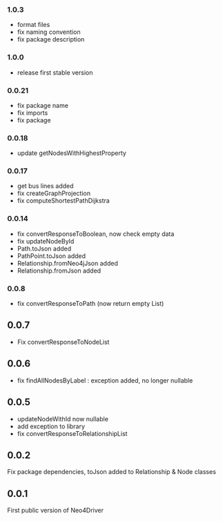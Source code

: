 ### 1.0.3

- format files
- fix naming convention
- fix package description

### 1.0.0

- release first stable version

### 0.0.21

- fix package name
- fix imports
- fix package

### 0.0.18

- update getNodesWithHighestProperty

### 0.0.17
- get bus lines added
- fix createGraphProjection
- fix computeShortestPathDijkstra

### 0.0.14
- fix convertResponseToBoolean, now check empty data
- fix updateNodeById
- Path.toJson added
- PathPoint.toJson added
- Relationship.fromNeo4jJson added
- Relationship.fromJson added

### 0.0.8
- fix convertResponseToPath (now return empty List)

## 0.0.7
- Fix convertResponseToNodeList

## 0.0.6
- fix findAllNodesByLabel : exception added, no longer nullable

## 0.0.5
- updateNodeWithId now nullable
- add exception to library
- fix convertResponseToRelationshipList

## 0.0.2
Fix package dependencies, toJson added to Relationship & Node classes

## 0.0.1
First public version of Neo4Driver